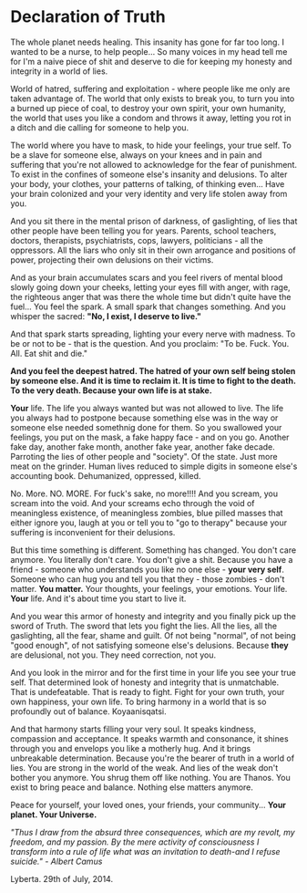 # Declaration of Truth

The whole planet needs healing. This insanity has gone for far too long. I wanted to be a nurse, to help people... So many voices in my head tell me for I'm a naive piece of shit and deserve to die for keeping my honesty and integrity in a world of lies.

World of hatred, suffering and exploitation - where people like me only are taken advantage of. The world that only exists to break you, to turn you into a burned up piece of coal, to destroy your own spirit, your own humanity, the world that uses you like a condom and throws it away, letting you rot in a ditch and die calling for someone to help you.

The world where you have to mask, to hide your feelings, your true self. To be a slave for someone else, always on your knees and in pain and suffering that you're not allowed to acknowledge for the fear of punishment. To exist in the confines of someone else's insanity and delusions. To alter your body, your clothes, your patterns of talking, of thinking even... Have your brain colonized and your very identity and very life stolen away from you.

And you sit there in the mental prison of darkness, of gaslighting, of lies that other people have been telling you for years. Parents, school teachers, doctors, therapists, psychiatrists, cops, lawyers, politicians - all the oppressors. All the liars who only sit in their own arrogance and positions of power, projecting their own delusions on their victims.

And as your brain accumulates scars and you feel rivers of mental blood slowly going down your cheeks, letting your eyes fill with anger, with rage, the righteous anger that was there the whole time but didn't quite have the fuel... You feel the spark. A small spark that changes something. And you whisper the sacred: **"No, I exist, I deserve to live."**

And that spark starts spreading, lighting your every nerve with madness. To be or not to be - that is the question. And you proclaim: "To be. Fuck. You. All. Eat shit and die."

**And you feel the deepest hatred. The hatred of your own self being stolen by someone else. And it is time to reclaim it. It is time to fight to the death. To the very death. Because your own life is at stake.**

**Your** life. The life you always wanted but was not allowed to live. The life you always had to postpone because something else was in the way or someone else needed somethnig done for them. So you swallowed your feelings, you put on the mask, a fake happy face - and on you go. Another fake day, another fake month, another fake year, another fake decade. Parroting the lies of other people and "society". Of the state. Just more meat on the grinder. Human lives reduced to simple digits in someone else's accounting book. Dehumanized, oppressed, killed.

No. More. NO. MORE. For fuck's sake, no more!!!! And you scream, you scream into the void. And your screams echo through the void of meaningless existence, of meaningless zombies, blue pilled masses that either ignore you, laugh at you or tell you to "go to therapy" because your suffering is inconvenient for their delusions.

But this time something is different. Something has changed. You don't care anymore. You literally don't care. You don't give a shit. Because you have a friend - someone who understands you like no one else - **your very self**. Someone who can hug you and tell you that they - those zombies - don't matter. **You matter.** Your thoughts, your feelings, your emotions. Your life. **Your** life. And it's about time you start to live it.

And you wear this armor of honesty and integrity and you finally pick up the sword of Truth. The sword that lets you fight the lies. All the lies, all the gaslighting, all the fear, shame and guilt. Of not being "normal", of not being "good enough", of not satisfying someone else's delusions. Because **they** are delusional, not you. They need correction, not you.

And you look in the mirror and for the first time in your life you see your true self. That determined look of honesty and integrity that is unmatchable. That is undefeatable. That is ready to fight. Fight for your own truth, your own happiness, your own life. To bring harmony in a world that is so profoundly out of balance. Koyaanisqatsi.

And that harmony starts filling your very soul. It speaks kindness, compassion and acceptance. It speaks warmth and consonance, it shines through you and envelops you like a motherly hug. And it brings unbreakable determination. Because you're the bearer of truth in a world of lies. You are strong in the world of the weak. And lies of the weak don't bother you anymore. You shrug them off like nothing. You are Thanos. You exist to bring peace and balance. Nothing else matters anymore.

Peace for yourself, your loved ones, your friends, your community... **Your planet. Your Universe.**

*"Thus I draw from the absurd three consequences, which are my revolt, my freedom, and my passion. By the mere activity of consciousness I transform into a rule of life what was an invitation to death-and I refuse suicide." - Albert Camus*

Lyberta. 29th of July, 2014.
